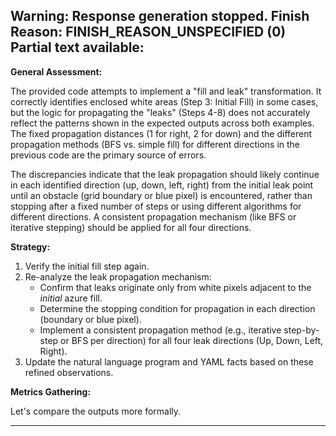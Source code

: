 Warning: Response generation stopped. Finish Reason: FINISH_REASON_UNSPECIFIED (0)
Partial text available:
---
**General Assessment:**

The provided code attempts to implement a "fill and leak" transformation. It correctly identifies enclosed white areas (Step 3: Initial Fill) in some cases, but the logic for propagating the "leaks" (Steps 4-8) does not accurately reflect the patterns shown in the expected outputs across both examples. The fixed propagation distances (1 for right, 2 for down) and the different propagation methods (BFS vs. simple fill) for different directions in the previous code are the primary source of errors.

The discrepancies indicate that the leak propagation should likely continue in each identified direction (up, down, left, right) from the initial leak point until an obstacle (grid boundary or blue pixel) is encountered, rather than stopping after a fixed number of steps or using different algorithms for different directions. A consistent propagation mechanism (like BFS or iterative stepping) should be applied for all four directions.

**Strategy:**

1.  Verify the initial fill step again.
2.  Re-analyze the leak propagation mechanism:
    *   Confirm that leaks originate only from white pixels adjacent to the *initial* azure fill.
    *   Determine the stopping condition for propagation in each direction (boundary or blue pixel).
    *   Implement a consistent propagation method (e.g., iterative step-by-step or BFS per direction) for all four leak directions (Up, Down, Left, Right).
3.  Update the natural language program and YAML facts based on these refined observations.

**Metrics Gathering:**

Let's compare the outputs more formally.


---
